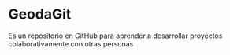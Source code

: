# GeodaGit
Es un repositorio en GitHub para aprender a desarrollar proyectos colaborativamente con otras personas
